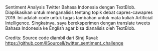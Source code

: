 Sentiment Analysis Twitter Bahasa Indonesia dengan TextBlob. Diaplikasikan untuk menganalisis tentang topik debat capres-cawapres 2019.
Ini adalah code untuk tugas tambahan untuk mata kuliah Artificial Intelligence.
Singkatnya, saya bereksperimen dengan translate tweets Bahasa Indonesia ke English agar bisa dianalisis oleh TextBlob.

Credits:
Source code diambil dari Siraj Raval: https://github.com/llSourcell/twitter_sentiment_challenge
